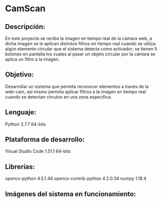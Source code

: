 # CamScan
## Descripción:
En este proyecto se recibe la imagen en tiempo real de la cámara web, a dicha imagen se le aplican distintos filtros en tiempo real cuando se utiliza algún elemento circular que el sistema detecta como activador; se tienen 5 botones en pantalla los cuales al pasar un objeto circular por la cámara se aplica un filtro a la imagen.

## Objetivo:
Desarrollar un sistema que permita reconocer elementos a través de la web-cam, así mismo permita aplicar filtros a la imagen en tiempo real cuando se detectan círculos en una zona especifica. 

## Lenguaje: 
Python 3.7.7 64-bits
## Plataforma de desarrollo: 
Visual Studio Code  1.51.1 64-bits
## Librerías:
 opencv-python 4.5.1.48
opencv-contrib-python 4.2.0.34
numpy   1.18.4
## Imágenes del sistema en funcionamiento: 

